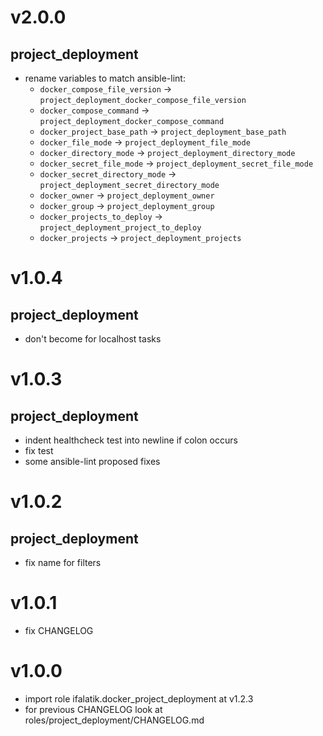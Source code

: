 # v2.0.0

## project_deployment
- rename variables to match ansible-lint:
    - `docker_compose_file_version` -> `project_deployment_docker_compose_file_version`
    - `docker_compose_command` -> `project_deployment_docker_compose_command`
    - `docker_project_base_path` -> `project_deployment_base_path`
    - `docker_file_mode` -> `project_deployment_file_mode`
    - `docker_directory_mode` -> `project_deployment_directory_mode`
    - `docker_secret_file_mode` -> `project_deployment_secret_file_mode`
    - `docker_secret_directory_mode` -> `project_deployment_secret_directory_mode`
    - `docker_owner` -> `project_deployment_owner`
    - `docker_group` -> `project_deployment_group`
    - `docker_projects_to_deploy` -> `project_deployment_project_to_deploy`
    - `docker_projects` -> `project_deployment_projects`

# v1.0.4

## project_deployment

- don't become for localhost tasks

# v1.0.3

## project_deployment
- indent healthcheck test into newline if colon occurs
- fix test
- some ansible-lint proposed fixes

# v1.0.2

## project_deployment
- fix name for filters

# v1.0.1
- fix CHANGELOG

# v1.0.0
- import role ifalatik.docker_project_deployment at v1.2.3
- for previous CHANGELOG look at roles/project_deployment/CHANGELOG.md

